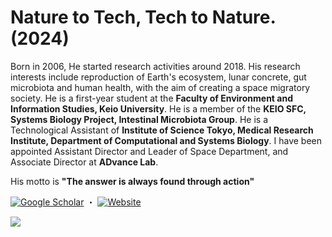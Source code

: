 # Nature to Tech, Tech to Nature. (2024)
Born in 2006, He started research activities around 2018. His research interests include reproduction of Earth's ecosystem, lunar concrete, gut microbiota and human health, with the aim of creating a space migratory society. He is a first-year student at the <strong>Faculty of Environment and Information Studies, Keio University</strong>. He is a member of the <strong>KEIO SFC, Systems Biology Project, Intestinal Microbiota Group</strong>. He is a Technological Assistant of <strong>Institute of Science Tokyo, Medical Research Institute, Department of Computational and Systems Biology</strong>. I have been appointed Assistant Director and Leader of Space Department, and Associate Director at <strong>ADvance Lab</strong>. 
<p>​His motto is <strong>"The answer is always found through action"</strong></p>
<space>

[![Google Scholar](https://img.shields.io/badge/Google%20Scholar-Profile-blue)](https://scholar.google.co.jp/citations?user=13x6x4sAAAAJ&hl=ja) ・
[![Website](https://img.shields.io/badge/Weebly%20-Website-Pink)](https://tsubasato.weebly.com)
<space>

![](https://github-readme-stats.vercel.app/api/top-langs?username=Rhizobium-gits)
